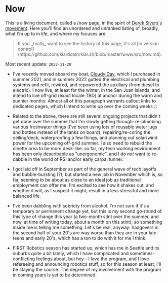 # Now

This is a living document, called a /now page, in the spirit of [Derek Sivers's
movement](https://sive.rs/nowff). Here you'll find an unordered and unranked
listing of, broadly, what I'm up to in life, and where my focuses are.

> <span class="tangential">
> If you _really_ want to see the history of this page, it's all [in version
> control](https://github.com/klardotsh/klar.sh/blob/master/www/src/now.md).
> </span>

Most recent update: `2022-11-20`

- I've recently moved aboard my boat, [Cloudy Day](/cloudy-day.html), which I
  purchased in summer 2021, and in summer 2022 gutted the electrical and
  plumbing systems and refit, rewired, and repowered the auxiliary (from diesel
  to electric). I now live, at least for the winter, in the San Juan Islands,
  and intend to live off-grid (exact locale TBD) at anchor during the warm and
  sunnier months. Almost all of this paragraph warrants callout links to
  dedicated pages, which I intend to write up over the coming weeks :)

- Related to the above, there are still several ongoing projects that didn't
  get done over the summer that I'm slowly getting through: re-plumbing various
  freshwater things (I've been using lots of reusable water jugs and bottles
  instead of the tanks on board), repairing/re-coring the ceiling/deck,
  waterproofing a few things, and planning out solar/wind power for the
  upcoming off-grid summer. I also need to rebuild the dinette area to be more
  desk-like: so far, my tech working environment has been only describable as
  "unergonomic", and I *do not* want to re-dabble in the world of RSI and/or
  early carpal tunnel.

- I got laid off in September as part of the general wave of tech layoffs and
  bubble-bursting (?), but started a new job in November which is, so far,
  seeming to be about as close to an ideal job as traditional employment can
  offer me. I'm excited to see how it shakes out, and whether it will, as I
  suspect it might, result in a less stressful and more balanced life.

- I've been dabbling with sobriety from alcohol. I'm not sure if it's a
  temporary or permanent change yet, but this is my second go-round of this
  type of change this year (a two-month stint over the summer, and now, at time
  of writing today, about a month on this stint), so something inside me is
  telling me something. Let's be real, anyway: hangovers in the second half of
  your 20's are way worse than they are in your late-teens and early 20's,
  which has a ton to do with it for me I think.

- FIRST Robotics season has started up, which has me in Seattle and its suburbs
  quite a bit lately, which I have complicated and sometimes-conflicting
  feelings about, but hey - I love the program, and I love refereeing and
  announcing robotics stuff, so for this season at least, I'll be staying the
  course. The degree of my involvement with the program in coming years is yet
  to be determined.
